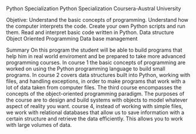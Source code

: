 Python Specialization
Python Specialization Coursera-Austral University

Objetive:
Understand the basic concepts of programming.
Understand how the computer interprets the code.
Create your own Python scripts and run them.
Read and interpret basic code written in Python.
Data structure 
Object Oriented Programming
Data base management

Summary
On this program the student will be able to build programs that help him in real world enviroment and be prepared to take more advanced programming courses.
In course 1 the basic concepts of programming are worked on using the Python programming language to build small programs.
In course 2 covers data structures built into Python, working with files, and handling exceptions, in order to make programs that work with a lot of data taken from computer files.
The third course encompasses the concepts of the object-oriented programming paradigm. The purposes of the course are to design and build systems with objects to 
model whatever aspect of reality you want.
course 4, instead of working with simple files, we work with relational databases that allow us to save information with a certain structure and retrieve the data efficiently.
This allows you to work with large volumes of data.
